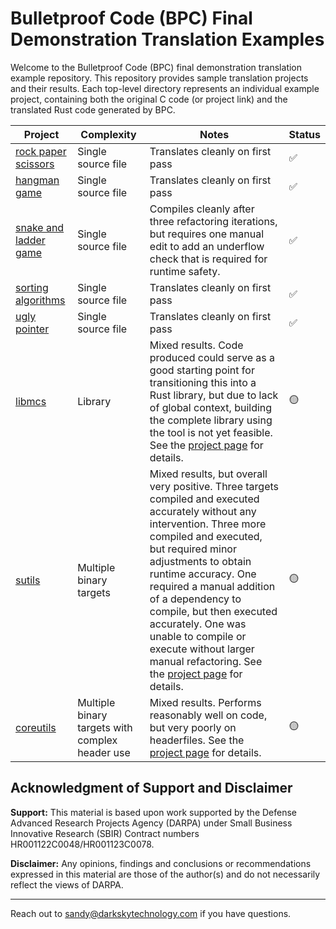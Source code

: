 # Bulletproof Code (BPC) Final Demonstration Translation Examples

Welcome to the Bulletproof Code (BPC) final demonstration translation example repository. This repository provides sample translation projects and their results. Each top-level directory represents an individual example project, containing both the original C code (or project link) and the translated Rust code generated by BPC. 

| Project  | Complexity | Notes | Status |
|-------|-----|--------------|------------|
| [rock paper scissors](https://github.com/darkskytechnology/BPC-final-demo/blob/main/rock_paper_scissors/notes.MD) | Single source file | Translates cleanly on first pass  | ✅ |
| [hangman game](https://github.com/darkskytechnology/BPC-final-demo/blob/main/hangman/notes.MD)  | Single source file  | Translates cleanly on first pass  | ✅ |
| [snake and ladder game](https://github.com/darkskytechnology/BPC-final-demo/blob/main/snake_and_ladder/notes.MD)  | Single source file  | Compiles cleanly after three refactoring iterations, but requires one manual edit to add an underflow check that is required for runtime safety.  | ✅ |
| [sorting algorithms](https://github.com/darkskytechnology/BPC-final-demo/blob/main/sorting/notes.MD)  | Single source file  | Translates cleanly on first pass  | ✅ |
| [ugly pointer](https://github.com/darkskytechnology/BPC-final-demo/blob/main/ugly_pointer/notes.MD) | Single source file | Translates cleanly on first pass  | ✅ |
| [libmcs](https://github.com/darkskytechnology/BPC-final-demo/blob/main/libmcs/notes.MD)  | Library  | Mixed results. Code produced could serve as a good starting point for transitioning this into a Rust library, but due to lack of global context, building the complete library using the tool is not yet feasible. See the [project page](https://github.com/darkskytechnology/BPC-final-demo/blob/main/libmcs/notes.MD) for details.  | 🟡 |
| [sutils](https://github.com/darkskytechnology/BPC-final-demo/blob/main/sutils/notes.MD)  | Multiple binary targets  | Mixed results, but overall very positive. Three targets compiled and executed accurately without any intervention. Three more compiled and executed, but required minor adjustments to obtain runtime accuracy. One required a manual addition of a dependency to compile, but then executed accurately. One was unable to compile or execute without larger manual refactoring. See the [project page](https://github.com/darkskytechnology/BPC-final-demo/blob/main/sutils/notes.MD) for details.  | 🟡 |
| [coreutils](https://github.com/darkskytechnology/BPC-final-demo/blob/main/sutils/notes.MD)  | Multiple binary targets with complex header use | Mixed results. Performs reasonably well on code, but very poorly on headerfiles. See the [project page](https://github.com/darkskytechnology/BPC-final-demo/blob/main/coreutils/notes.MD) for details.  | 🟡 |
## Acknowledgment of Support and Disclaimer
**Support:** This material is based upon work supported by the Defense Advanced Research Projects Agency (DARPA) under Small Business Innovative Research (SBIR) Contract numbers HR001122C0048/HR001123C0078.

**Disclaimer:** Any opinions, findings and conclusions or recommendations expressed in this material are those of the 
author(s) and do not necessarily reflect the views of DARPA. 

---

Reach out to sandy@darkskytechnology.com if you have questions. 
